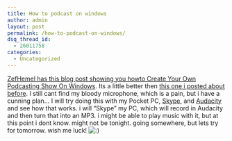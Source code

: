 ```yaml
---
title: How to podcast on windows
author: admin
layout: post
permalink: /how-to-podcast-on-windows/
dsq_thread_id:
  - 26011758
categories:
  - Uncategorized
---
```

[ZefHemel has this blog post showing you howto Create Your Own Podcasting Show On Windows][1]. Its a little better then [this one i posted about before][2]. I still cant find my bloody microphone, which is a pain, but i have a cunning plan&#8230; I will try doing this with my Pocket PC, [Skype][3], and [Audacity][4] and see how that works. i will &#8220;Skype&#8221; my PC, which will record in Audacity and then turn that into an MP3. i might be able to play music with it, but at this point i dont know. might not be tonight. going somewhere, but lets try for tomorrow. wish me luck! <img src="http://blog.lotas-smartman.net/wp-includes/images/smilies/icon_smile.gif" alt=":)" class="wp-smiley" />

 [1]: http://www.zefhemel.com/archives/2004/10/11/how-to-create-your-own-podcasting-show
 [2]: http://blog.lotas-smartman.net/archives/2004/11/16/2520/how-to-podcast-on-windows-xp/
 [3]: http://www.skype.com
 [4]: http://audacity.sourceforge.net/